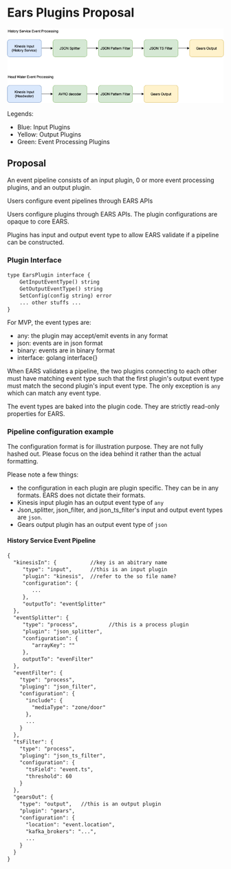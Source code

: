 # Ears Plugins Proposal

![](Ears%20Plugins.png)

Legends:
* Blue: Input Plugins
* Yellow: Output Plugins
* Green: Event Processing Plugins

## Proposal

An event pipeline consists of an input plugin, 0 or more event processing plugins, and an output plugin.

Users configure event pipelines through EARS APIs

Users configure plugins through EARS APIs. The plugin configurations are opaque to core EARS.

Plugins has input and output event type to allow EARS validate if a pipeline can be constructed.

### Plugin Interface

```
type EarsPlugin interface {
    GetInputEventType() string
    GetOutputEventType() string
    SetConfig(config string) error
    ... other stuffs ...
}
```

For MVP, the event types are:
* any: the plugin may accept/emit events in any format
* json: events are in json format
* binary: events are in binary format
* interface: golang interface{}

When EARS validates a pipeline, the two plugins connecting to each other must have matching event type such that the first plugin's output event type must match the second plugin's input event type. The only exception is `any` which can match any event type.

The event types are baked into the plugin code. They are strictly read-only properties for EARS.

### Pipeline configuration example
The configuration format is for illustration purpose. They are not fully hashed out. Please focus on the idea behind it rather than the actual formatting.

Please note a few things:
* the configuration in each plugin are plugin specific. They can be in any formats. EARS does not dictate their formats.
* Kinesis input plugin has an output event type of `any`
* Json_splitter, json_filter, and json_ts_filter's input and output event types are `json`.
* Gears output plugin has an output event type of `json`

#### History Service Event Pipeline
```
{
  "kinesisIn": {           //key is an abitrary name
     "type": "input",      //this is an input plugin
     "plugin": "kinesis",  //refer to the so file name?
     "configuration": {
        ...
     },
     "outputTo": "eventSplitter"
  },
  "eventSplitter": {
     "type": "process",          //this is a process plugin
     "plugin": "json_splitter",  
     "configuration": {
        "arrayKey": ""
     },
     outputTo": "evenFilter"
  },
  "eventFilter": {
    "type": "process",
    "pluging": "json_filter",
    "configuration": {
      "include": {
        "mediaType": "zone/door"
      },
      ...
    }
  },
  "tsFilter": {
    "type": "process",
    "pluging": "json_ts_filter",
    "configuration": {
      "tsField": "event.ts",
      "threshold": 60
    }
  },
  "gearsOut": {
    "type": "output",   //this is an output plugin
    "plugin": "gears",
    "configuration": {
      "location": "event.location",
      "kafka_brokers": "...",
      ...
    }
  }
}   
```
